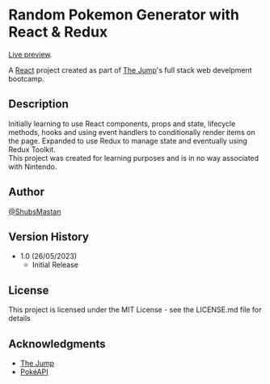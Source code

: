# Random Pokemon Generator with React & Redux

[Live preview](https://shubsmastan-pokemon-redux.netlify.app).<br />

A [React](https://react.dev) project created as part of [The Jump](https://www.thejump.tech)'s full stack web develpment bootcamp.

## Description

Initially learning to use React components, props and state, lifecycle methods, hooks and using event handlers to conditionally render items on the page. Expanded to use Redux to manage state and eventually using Redux Toolkit.<br />
This project was created for learning purposes and is in no way associated with Nintendo.

## Author

[@ShubsMastan](https://github.com/shubsmastan)

## Version History

- 1.0 (26/05/2023)
  - Initial Release

## License

This project is licensed under the MIT License - see the LICENSE.md file for details

## Acknowledgments

- [The Jump](https://www.thejump.tech)
- [PokéAPI](https://pokeapi.co/)
